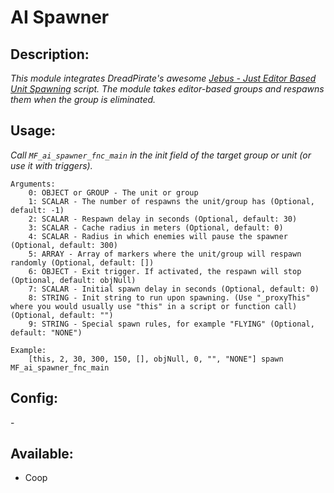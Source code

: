# AI Spawner
## Description:
_This module integrates DreadPirate's awesome [Jebus - Just Editor Based Unit Spawning](https://forums.bohemia.net/forums/topic/174661-jebus-just-editor-based-unit-spawning/) script. The module takes editor-based groups and respawns them when the group is eliminated._

## Usage:
_Call `MF_ai_spawner_fnc_main` in the init field of the target group or unit (or use it with triggers)._

```
Arguments:
    0: OBJECT or GROUP - The unit or group
    1: SCALAR - The number of respawns the unit/group has (Optional, default: -1)
    2: SCALAR - Respawn delay in seconds (Optional, default: 30)
    3: SCALAR - Cache radius in meters (Optional, default: 0)
    4: SCALAR - Radius in which enemies will pause the spawner (Optional, default: 300)
    5: ARRAY - Array of markers where the unit/group will respawn randomly (Optional, default: [])
    6: OBJECT - Exit trigger. If activated, the respawn will stop (Optional, default: objNull)
    7: SCALAR - Initial spawn delay in seconds (Optional, default: 0)
    8: STRING - Init string to run upon spawning. (Use "_proxyThis" where you would usually use "this" in a script or function call) (Optional, default: "")
    9: STRING - Special spawn rules, for example "FLYING" (Optional, default: "NONE")

Example:
    [this, 2, 30, 300, 150, [], objNull, 0, "", "NONE"] spawn MF_ai_spawner_fnc_main
```

## Config:
\-

## Available:
 - Coop
